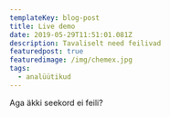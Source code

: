 ```yaml
---
templateKey: blog-post
title: Live demo
date: 2019-05-29T11:51:01.081Z
description: Tavaliselt need feilivad
featuredpost: true
featuredimage: /img/chemex.jpg
tags:
  - analüütikud
---
```

Aga äkki seekord ei feili?

